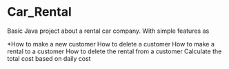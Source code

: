 # Car_Rental

Basic Java project about a rental car company. With simple features as 

*How to make a new customer
How to delete a customer
How to make a rental to a customer
How to delete the rental from a customer
Calculate the total cost based on daily cost
